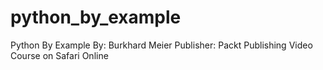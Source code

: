 # python_by_example
Python By Example By: Burkhard Meier Publisher: Packt Publishing
Video Course on Safari Online
